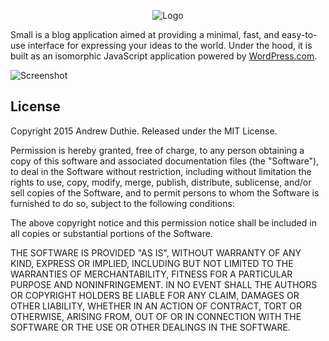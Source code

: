 <p align="center"><img src="https://cloud.githubusercontent.com/assets/1779930/10063087/c7ee23a0-6237-11e5-92f0-6bcc4e1974f3.png" alt="Logo" /></p>

Small is a blog application aimed at providing a minimal, fast, and easy-to-use interface for expressing your ideas to the world. Under the hood, it is built as an isomorphic JavaScript application powered by [WordPress.com](https://wordpress.com/).

![Screenshot](https://cloud.githubusercontent.com/assets/1779930/9564279/3db21614-4e6f-11e5-9568-0bea023552a6.png)

## License

Copyright 2015 Andrew Duthie. Released under the MIT License.

Permission is hereby granted, free of charge, to any person obtaining a copy of this software and associated documentation files (the "Software"), to deal in the Software without restriction, including without limitation the rights to use, copy, modify, merge, publish, distribute, sublicense, and/or sell copies of the Software, and to permit persons to whom the Software is furnished to do so, subject to the following conditions:

The above copyright notice and this permission notice shall be included in all copies or substantial portions of the Software.

THE SOFTWARE IS PROVIDED "AS IS", WITHOUT WARRANTY OF ANY KIND, EXPRESS OR IMPLIED, INCLUDING BUT NOT LIMITED TO THE WARRANTIES OF MERCHANTABILITY, FITNESS FOR A PARTICULAR PURPOSE AND NONINFRINGEMENT. IN NO EVENT SHALL THE AUTHORS OR COPYRIGHT HOLDERS BE LIABLE FOR ANY CLAIM, DAMAGES OR OTHER LIABILITY, WHETHER IN AN ACTION OF CONTRACT, TORT OR OTHERWISE, ARISING FROM, OUT OF OR IN CONNECTION WITH THE SOFTWARE OR THE USE OR OTHER DEALINGS IN THE SOFTWARE.
